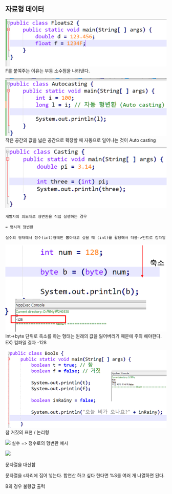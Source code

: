 ## 자료형 데이터

![](Pasted%20image%2020240530192120.png)
F를 붙여주는 이유는 부동 소수점을 나타낸다.

![](Pasted%20image%2020240530192236.png)
작은 공간의 값을 넓은 공간으로 확장할 때 자동으로 일어나는 것이 Auto casting

![](Pasted%20image%2020240530192322.png)
```
개발자의 의도대로 형변환을 직접 실행하는 경우

= 명시적 형변환

실수의 형태에서 정수(int)형태만 뽑아내고 싶을 때 (int)를 활용해서 더블->인트로 컴파일
```

![](Pasted%20image%2020240530192347.png)
Int->byte 단위로 축소를 하는 형태는 원래의 값을 잃어버리기 때문에 주의 해야한다.  
EX) 컴파일 결과 -128

![](Pasted%20image%2020240530192609.png)
참 거짓의 표현
/ 논리형

![](Pasted%20image%2020240530192948.png)
실수 => 정수로의 형변환 예시

![](Pasted%20image%2020240530194041.png)

문자열을 대신함

문자열을 s자리에 집어 넣는다. 
합연산 하고 싶다 한다면 %S를 여러 개 나열하면 된다.

B의 경우 불량값 출력






